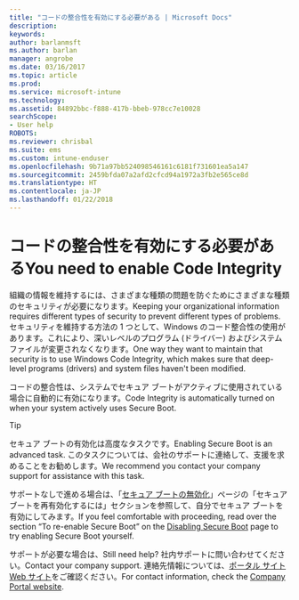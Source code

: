 ```yaml
---
title: "コードの整合性を有効にする必要がある | Microsoft Docs"
description: 
keywords: 
author: barlanmsft
ms.author: barlan
manager: angrobe
ms.date: 03/16/2017
ms.topic: article
ms.prod: 
ms.service: microsoft-intune
ms.technology: 
ms.assetid: 84892bbc-f888-417b-bbeb-978cc7e10028
searchScope:
- User help
ROBOTS: 
ms.reviewer: chrisbal
ms.suite: ems
ms.custom: intune-enduser
ms.openlocfilehash: 9b71a97bb524098546161c6181f731601ea5a147
ms.sourcegitcommit: 2459bfda07a2afd2cfcd94a1972a3fb2e565ce8d
ms.translationtype: HT
ms.contentlocale: ja-JP
ms.lasthandoff: 01/22/2018
---
```

# <a name="you-need-to-enable-code-integrity"></a><span data-ttu-id="6bf34-102">コードの整合性を有効にする必要がある</span><span class="sxs-lookup"><span data-stu-id="6bf34-102">You need to enable Code Integrity</span></span>

<span data-ttu-id="6bf34-103">組織の情報を維持するには、さまざまな種類の問題を防ぐためにさまざまな種類のセキュリティが必要になります。</span><span class="sxs-lookup"><span data-stu-id="6bf34-103">Keeping your organizational information requires different types of security to prevent different types of problems.</span></span> <span data-ttu-id="6bf34-104">セキュリティを維持する方法の 1 つとして、Windows のコード整合性の使用があります。これにより、深いレベルのプログラム (ドライバー) およびシステム ファイルが変更されなくなります。</span><span class="sxs-lookup"><span data-stu-id="6bf34-104">One way they want to maintain that security is to use Windows Code Integrity, which makes sure that deep-level programs (drivers) and system files haven't been modified.</span></span>

<span data-ttu-id="6bf34-105">コードの整合性は、システムでセキュア ブートがアクティブに使用されている場合に自動的に有効になります。</span><span class="sxs-lookup"><span data-stu-id="6bf34-105">Code Integrity is automatically turned on when your system actively uses Secure Boot.</span></span>

> [!Tip]
> <span data-ttu-id="6bf34-106">セキュア ブートの有効化は高度なタスクです。</span><span class="sxs-lookup"><span data-stu-id="6bf34-106">Enabling Secure Boot is an advanced task.</span></span> <span data-ttu-id="6bf34-107">このタスクについては、会社のサポートに連絡して、支援を求めることをお勧めします。</span><span class="sxs-lookup"><span data-stu-id="6bf34-107">We recommend you contact your company support for assistance with this task.</span></span>

<span data-ttu-id="6bf34-108">サポートなしで進める場合は、「[セキュア ブートの無効化](https://msdn.microsoft.com/library/windows/hardware/dn898540(v=vs.85).aspx)」ページの「セキュア ブートを再有効化するには」セクションを参照して、自分でセキュア ブートを有効にしてみます。</span><span class="sxs-lookup"><span data-stu-id="6bf34-108">If you feel comfortable with proceeding, read over the section “To re-enable Secure Boot” on the [Disabling Secure Boot](https://msdn.microsoft.com/library/windows/hardware/dn898540(v=vs.85).aspx) page to try enabling Secure Boot yourself.</span></span>

<span data-ttu-id="6bf34-109">サポートが必要な場合は、</span><span class="sxs-lookup"><span data-stu-id="6bf34-109">Still need help?</span></span> <span data-ttu-id="6bf34-110">社内サポートに問い合わせてください。</span><span class="sxs-lookup"><span data-stu-id="6bf34-110">Contact your company support.</span></span> <span data-ttu-id="6bf34-111">連絡先情報については、[ポータル サイト Web サイト](https://portal.manage.microsoft.com#HelpDeskDialog)をご確認ください。</span><span class="sxs-lookup"><span data-stu-id="6bf34-111">For contact information, check the [Company Portal website](https://portal.manage.microsoft.com#HelpDeskDialog).</span></span>
